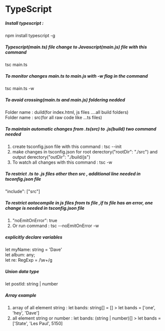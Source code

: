# TypeScript
##### Install typescript :  
npm install typescript -g
##### Typescript(main.ts) file change to Javascript(main.js) file with this command  
tsc main.ts
##### To monitor changes main.ts to main.js with -w flag in the command  
tsc main.ts -w
##### To avoid crossing(main.ts and main.js) foldering nedded  
Folder name : duild(for index.html, js files ....all build folders)  
Folder name : src(for all raw code like ...ts files)  
##### To maintain automatic changes from .ts(src) to .js(build) two command needed   
1. create tsconfig.json file with this command : tsc --init  
2. make changes in tsconfig.json for root derectory("rootDir": "./src") and output derectory("outDir": "./build/js")
3. To watch all changes with this command :   tsc -w  
##### To restrict .ts to .js files other then src , additional line needed in tsconfig.json file  
"include": ["src"]   
##### To restrict aotocompile in js files from ts file ,if ts file has an error, one change is needed in tsconfig.json file  
1.  "noEmitOnError": true  
2.  Or run command : tsc --noEmitOnError -w  
##### explicitly declare variables  
let myName: string = 'Dave'  
let album: any;  
let re: RegExp = /\w+/g  
##### Union data type  
let postId: string | number  
##### Array example   
1. array of all element string :  let bands: string[] = []  > let bands = ['one', 'hey', 'Dave']
2. all element string or number : let bands: (string | number)[] > let bands = ['State', 'Les Paul', 5150]